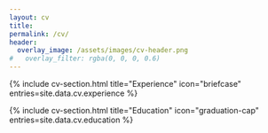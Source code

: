 ```yaml
---
layout: cv
title:
permalink: /cv/
header:
  overlay_image: /assets/images/cv-header.png
#   overlay_filter: rgba(0, 0, 0, 0.6)
---
```


{% include cv-section.html 
   title="Experience" 
   icon="briefcase" 
   entries=site.data.cv.experience %}

{% include cv-section.html 
   title="Education" 
   icon="graduation-cap" 
   entries=site.data.cv.education %}
